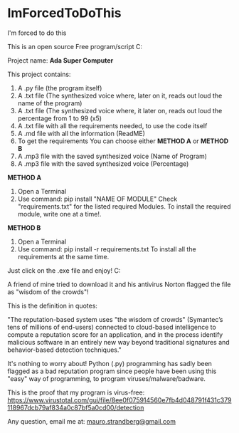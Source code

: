 # ImForcedToDoThis
I'm forced to do this

This is an open source Free program/script C:

Project name: **Ada Super Computer**

This project contains:

1. A .py file (the program itself)
2. A .txt file (The synthesized voice where, later on it, reads out loud the name of the program)
3. A .txt file (The synthesized voice where, it later on, reads out loud the percentage from 1 to 99 (x5)
4. A .txt file with all the requirements needed, to use the code itself
5. A .md file with all the information (ReadME)
6. To get the requirements You can choose either **METHOD A** or **METHOD B**
7. A .mp3 file with the saved synthesized voice (Name of Program)
8. A .mp3 file with the saved synthesized voice (Percentage)

**METHOD A**
1. Open a Terminal
2. Use command: pip install "NAME OF MODULE"
Check "requirements.txt" for the listed required Modules.
To install the required module, write one at a time!.

**METHOD B** 
1. Open a Terminal
2. Use command: pip install -r requirements.txt
To install all the requirements at the same time.

Just click on the .exe file and enjoy! C:



A friend of mine tried to download it and his antivirus Norton flagged the file as "wisdom of the crowds"!

This is the definition in quotes:

"The reputation-based system uses "the wisdom of crowds" (Symantec’s tens of millions of end-users) 
connected to cloud-based intelligence to compute a reputation score for an application, and in the 
process identify malicious software in an entirely new way beyond traditional signatures and 
behavior-based detection techniques."

It's nothing to worry about! Python (.py) programming has sadly been flagged as a bad reputation program
since people have been using this "easy" way of programming, to program viruses/malware/badware.

This is the proof that my program is virus-free:
https://www.virustotal.com/gui/file/8ee0f075914560e7fb4d048791f431c379118967dcb79af834a0c87bf5a0cd00/detection

Any question, email me at:
<mauro.strandberg@gmail.com>